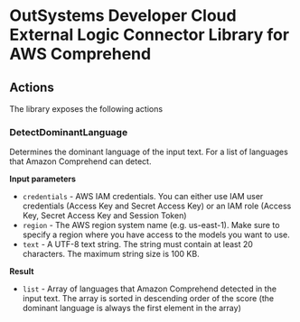 # OutSystems Developer Cloud External Logic Connector Library for AWS Comprehend

## Actions
The library exposes the following actions

### DetectDominantLanguage

Determines the dominant language of the input text. For a list of languages that Amazon Comprehend can detect.

**Input parameters**

* `credentials` - AWS IAM credentials. You can either use IAM user credentials (Access Key and Secret Access Key) or an IAM role (Access Key, Secret Access Key and Session Token)
* `region` - The AWS region system name (e.g. us-east-1). Make sure to specify a region where you have access to the models you want to use.
* `text` - A UTF-8 text string. The string must contain at least 20 characters. The maximum string size is 100 KB.

**Result**

* `list` - Array of languages that Amazon Comprehend detected in the input text. The array is sorted in descending order of the score (the dominant language is always the first element in the array)
